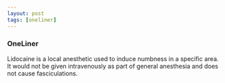 ```yaml
---
layout: post
tags: [oneliner]
---
```



### OneLiner

Lidocaine is a local anesthetic used to induce numbness in a specific area. It would not be given intravenously as part of general anesthesia and does not cause fasciculations.
